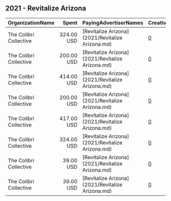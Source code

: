 ## 2021 - Revitalize Arizona 
|OrganizationName|Spent|PayingAdvertiserNames|CreativeUrls|Impressions|Genders|AgeBrackets|CountryCodes|BillingAddresses|CandidateBallotInformation|
|:---|---:|:---|:---|---:|:---|:---|:---|:---|:---|
|The Colibri Collective|324.00 USD|[Revitalize Arizona](2021/Revitalize Arizona.md)|[0](https://www.snap.com/political-ads/asset/ce6f90a795762377aa32eeb3fb0e74ce778eec5953f3303ac4114b004919b784?mediaType=mp4)|51,620||25-49|united states|"1425 N 1st St #100,Phoenix,85004,US"|Yassamin Ansari|
|The Colibri Collective|200.00 USD|[Revitalize Arizona](2021/Revitalize Arizona.md)|[0](https://www.snap.com/political-ads/asset/4006aed41bb62b917a5fecbf5d061bff508dbd64825c3a26e3c9bd27161bf6e3?mediaType=mp4)|40,813||18-32|united states|"1425 N 1st St #100,Phoenix,85004,US"|Yassamin Ansari|
|The Colibri Collective|414.00 USD|[Revitalize Arizona](2021/Revitalize Arizona.md)|[0](https://www.snap.com/political-ads/asset/4ed6405c8cbaf42e6c9a2706e005621deca0ab4dd5d8f4343ca78e28c48c0c12?mediaType=mp4)|85,489||18-32|united states|"1425 N 1st St #100,Phoenix,85004,US"|Yassamin Ansari|
|The Colibri Collective|200.00 USD|[Revitalize Arizona](2021/Revitalize Arizona.md)|[0](https://www.snap.com/political-ads/asset/4006aed41bb62b917a5fecbf5d061bff508dbd64825c3a26e3c9bd27161bf6e3?mediaType=mp4)|30,759||25-49|united states|"1425 N 1st St #100,Phoenix,85004,US"|Yassamin Ansari|
|The Colibri Collective|417.00 USD|[Revitalize Arizona](2021/Revitalize Arizona.md)|[0](https://www.snap.com/political-ads/asset/4ed6405c8cbaf42e6c9a2706e005621deca0ab4dd5d8f4343ca78e28c48c0c12?mediaType=mp4)|58,788||25-49|united states|"1425 N 1st St #100,Phoenix,85004,US"|Yassamin Ansari|
|The Colibri Collective|324.00 USD|[Revitalize Arizona](2021/Revitalize Arizona.md)|[0](https://www.snap.com/political-ads/asset/ce6f90a795762377aa32eeb3fb0e74ce778eec5953f3303ac4114b004919b784?mediaType=mp4)|70,864||18-32|united states|"1425 N 1st St #100,Phoenix,85004,US"|Yassamin Ansari|
|The Colibri Collective|39.00 USD|[Revitalize Arizona](2021/Revitalize Arizona.md)|[0](https://www.snap.com/political-ads/asset/2d9a400ac70933681b6375084a5a91ecf8fc94bd11f9fb19b6ac8c1eb242e463?mediaType=mp4)|5,955||25-49|united states|"1425 N 1st St #100,Phoenix,85004,US"|Yassamin Ansari|
|The Colibri Collective|39.00 USD|[Revitalize Arizona](2021/Revitalize Arizona.md)|[0](https://www.snap.com/political-ads/asset/2d9a400ac70933681b6375084a5a91ecf8fc94bd11f9fb19b6ac8c1eb242e463?mediaType=mp4)|7,634||18-32|united states|"1425 N 1st St #100,Phoenix,85004,US"|Yassamin Ansari|
